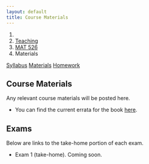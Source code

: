 ```yaml
---
layout: default
title: Course Materials
---
```


<ol class="breadcrumb">
  <li><a href="/"><i class="fa fa-home"></i></a></li>
  <li><a href="/teaching/">Teaching</a></li>
  <li><a href="/teaching/mat526f16">MAT 526</a></li>
  <li class="active">Materials</li>
</ol>

<div class="row">
<div class="col-xs-12">
<div class="btn-group btn-group-justified">
<a class="btn btn-default btn-success" href="{{site.baseurl}}/teaching/mat526f16/syllabus/">Syllabus</a>
<a class="btn btn-default btn-primary" href="{{site.baseurl}}/teaching/mat526f16/materials/">Materials</a>
<a class="btn btn-default btn-warning" href="{{site.baseurl}}/teaching/mat526f16/homework/">Homework</a>
</div>
</div>
</div>

## Course Materials ##
Any relevant course materials will be posted here.

- You can find the current errata for the book [here](http://math.depaul.edu/tpeter21/Errata.pdf).

## Exams ##
Below are links to the take-home portion of each exam.

<ul class="fa-ul">
  <li><i class="fa fa-pencil-square-o"></i> Exam 1 (take-home). Coming soon.</li>
</ul>

<!--
- [Exam 1 (take-home)]({{site.baseurl}}/teaching/mat526f16/612Exam1-Home.pdf) (PDF). If you are interested in using LaTeX to type up your solutions, then you can obtain the .tex file for the exam [here]({{site.baseurl}}/teaching/mat526f16/612Exam1-Home.tex). (Due Friday, March 4)
- [Exam 2 (take-home)]({{site.baseurl}}/teaching/mat526f16/612Exam2-Home.pdf) (PDF). If you are interested in using LaTeX to type up your solutions, then you can obtain the .tex file for the exam [here]({{site.baseurl}}/teaching/mat526f16/612Exam2-Home.tex). (Due Friday, April 22)
- [Exam 3 (take-home)]({{site.baseurl}}/teaching/mat526f16/612Exam3-Home.pdf) (PDF). If you are interested in using LaTeX to type up your solutions, then you can obtain the .tex file for the exam [here]({{site.baseurl}}/teaching/mat526f16/612Exam3-Home.tex). (Due by 5pm on Thursday, May 12)
-->
